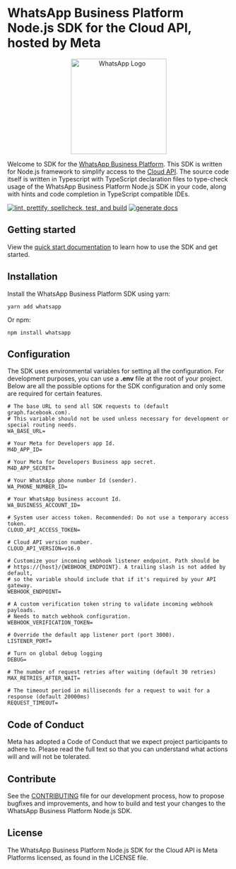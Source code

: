 <!-- Copyright (c) Meta Platforms, Inc. and affiliates.
All rights reserved.

This source code is licensed under the license found in the
LICENSE file in the root directory of this source tree.
-->

# WhatsApp Business Platform Node.js SDK for the Cloud API, hosted by Meta
<p align="center">
<img src="./website/static/img/wa_logo-216px.svg" width="216" alt="WhatsApp Logo" />
</p>

Welcome to SDK for the [WhatsApp Business Platform](https://business.whatsapp.com/products/business-platform/). This SDK is written for Node.js framework to simplify access to the [Cloud API](https://developers.facebook.com/docs/whatsapp/cloud-api/). The source code itself is written in Typescript with TypeScript declaration files to type-check usage of the WhatsApp Business Platform Node.js SDK in your code, along with hints and code completion in TypeScript compatible IDEs.

[![lint, prettify, spellcheck, test, and build](https://github.com/WhatsApp/WhatsApp-Nodejs-SDK/actions/workflows/nodejs.ci.yml/badge.svg)](https://github.com/WhatsApp/WhatsApp-Nodejs-SDK/blob/main/.github/workflows/nodejs.ci.yml)
[![generate docs](https://github.com/WhatsApp/WhatsApp-Nodejs-SDK/actions/workflows/docusaurus.yml/badge.svg)](https://github.com/WhatsApp/WhatsApp-Nodejs-SDK/blob/main/.github/workflows/docusaurus.yml)

## Getting started
View the [quick start documentation](https://whatsapp.github.io/WhatsApp-Nodejs-SDK/) to learn how to use the SDK and get started.

## Installation
Install the WhatsApp Business Platform SDK using yarn:

```shell
yarn add whatsapp
```

Or npm:

```shell
npm install whatsapp
```

## Configuration
The SDK uses environmental variables for setting all the configuration. For development purposes, you can use a **.env** file at the root of your project. Below are all the possible options for the SDK configuration and only some are required for certain features.

```shell
# The base URL to send all SDK requests to (default graph.facebook.com).
# This variable should not be used unless necessary for development or special routing needs.
WA_BASE_URL=

# Your Meta for Developers app Id.
M4D_APP_ID=

# Your Meta for Developers Business app secret.
M4D_APP_SECRET=

# Your WhatsApp phone number Id (sender).
WA_PHONE_NUMBER_ID=

# Your WhatsApp business account Id.
WA_BUSINESS_ACCOUNT_ID=

# System user access token. Recommended: Do not use a temporary access token.
CLOUD_API_ACCESS_TOKEN=

# Cloud API version number.
CLOUD_API_VERSION=v16.0

# Customize your incoming webhook listener endpoint. Path should be
# https://{host}/{WEBHOOK_ENDPOINT}. A trailing slash is not added by default,
# so the variable should include that if it's required by your API gateway.
WEBHOOK_ENDPOINT=

# A custom verification token string to validate incoming webhook payloads.
# Needs to match webhook configuration.
WEBHOOK_VERIFICATION_TOKEN=

# Override the default app listener port (port 3000).
LISTENER_PORT=

# Turn on global debug logging
DEBUG=

# The number of request retries after waiting (default 30 retries)
MAX_RETRIES_AFTER_WAIT=

# The timeout period in milliseconds for a request to wait for a response (default 20000ms)
REQUEST_TIMEOUT=
```

## Code of Conduct
Meta has adopted a Code of Conduct that we expect project participants to adhere to. Please read the full text so that you can understand what actions will and will not be tolerated.

## Contribute
See the [CONTRIBUTING](CONTRIBUTING.md) file for our development process, how to propose bugfixes and improvements, and how to build and test your changes to the WhatsApp Business Platform Node.js SDK.

## License
The WhatsApp Business Platform Node.js SDK for the Cloud API is Meta Platforms licensed, as found in the LICENSE file.
